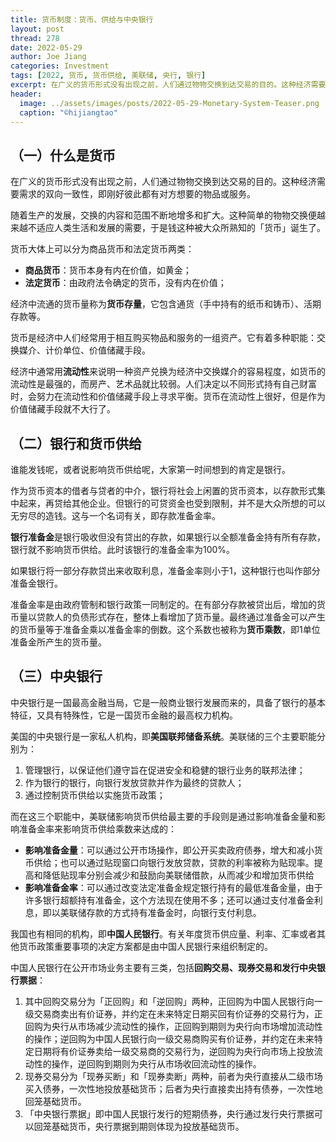 ```yaml
---
title: 货币制度：货币、供给与中央银行
layout: post
thread: 278
date: 2022-05-29
author: Joe Jiang
categories: Investment
tags: [2022, 货币, 货币供给, 美联储, 央行, 银行]
excerpt: 在广义的货币形式没有出现之前，人们通过物物交换到达交易的目的。这种经济需要需求的双向一致性，即刚好彼此都有对方想要的物品或服务。
header:
  image: ../assets/images/posts/2022-05-29-Monetary-System-Teaser.png
  caption: "©️hijiangtao"
---
```


## （一）什么是货币

在广义的货币形式没有出现之前，人们通过物物交换到达交易的目的。这种经济需要需求的双向一致性，即刚好彼此都有对方想要的物品或服务。

随着生产的发展，交换的内容和范围不断地增多和扩大。这种简单的物物交换便越来越不适应人类生活和发展的需要，于是钱这种被大众所熟知的「货币」诞生了。

货币大体上可以分为商品货币和法定货币两类：

- **商品货币**：货币本身有内在价值，如黄金；
- **法定货币**：由政府法令确定的货币，没有内在价值；

经济中流通的货币量称为**货币存量**，它包含通货（手中持有的纸币和铸币）、活期存款等。

货币是经济中人们经常用于相互购买物品和服务的一组资产。它有着多种职能：交换媒介、计价单位、价值储藏手段。

经济中通常用**流动性**来说明一种资产兑换为经济中交换媒介的容易程度，如货币的流动性是最强的，而房产、艺术品就比较弱。人们决定以不同形式持有自己财富时，会努力在流动性和价值储藏手段上寻求平衡。货币在流动性上很好，但是作为价值储藏手段就不大行了。

## （二）银行和货币供给

谁能发钱呢，或者说影响货币供给呢，大家第一时间想到的肯定是银行。

作为货币资本的借者与贷者的中介，银行将社会上闲置的货币资本，以存款形式集中起来，再贷给其他企业。但银行的可贷资金也受到限制，并不是大众所想的可以无穷尽的造钱。这与一个名词有关，即存款准备金率。

**银行准备金**是银行吸收但没有贷出的存款，如果银行以全额准备金持有所有存款，银行就不影响货币供给。此时该银行的准备金率为100%。

如果银行将一部分存款贷出来收取利息，准备金率则小于1，这种银行也叫作部分准备金银行。

准备金率是由政府管制和银行政策一同制定的。在有部分存款被贷出后，增加的货币量以贷款人的负债形式存在，整体上看增加了货币量。最终通过准备金可以产生的货币量等于准备金乘以准备金率的倒数。这个系数也被称为**货币乘数**，即1单位准备金所产生的货币量。

## （三）中央银行

中央银行是一国最高金融当局，它是一般商业银行发展而来的，具备了银行的基本特征，又具有特殊性，它是一国货币金融的最高权力机构。

美国的中央银行是一家私人机构，即**美国联邦储备系统**。美联储的三个主要职能分别为：

1. 管理银行，以保证他们遵守旨在促进安全和稳健的银行业务的联邦法律；
2. 作为银行的银行，向银行发放贷款并作为最终的贷款人；
3. 通过控制货币供给以实施货币政策；

而在这三个职能中，美联储影响货币供给最主要的手段则是通过影响准备金量和影响准备金率来影响货币供给乘数来达成的：

- **影响准备金量**：可以通过公开市场操作，即公开买卖政府债券，增大和减小货币供给；也可以通过贴现窗口向银行发放贷款，贷款的利率被称为贴现率。提高和降低贴现率分别会减少和鼓励向美联储借款，从而减少和增加货币供给
- **影响准备金率**：可以通过改变法定准备金规定银行持有的最低准备金量，由于许多银行超额持有准备金，这个方法现在使用不多；还可以通过支付准备金利息，即以美联储存款的方式持有准备金时，向银行支付利息。

我国也有相同的机构，即**中国人民银行**。有关年度货币供应量、利率、汇率或者其他货币政策重要事项的决定方案都是由中国人民银行来组织制定的。

中国人民银行在公开市场业务主要有三类，包括**回购交易、现券交易和发行中央银行票据**：

1. 其中回购交易分为「正回购」和「逆回购」两种，正回购为中国人民银行向一级交易商卖出有价证券，并约定在未来特定日期买回有价证券的交易行为，正回购为央行从市场减少流动性的操作，正回购到期则为央行向市场增加流动性的操作；逆回购为中国人民银行向一级交易商购买有价证券，并约定在未来特定日期将有价证券卖给一级交易商的交易行为，逆回购为央行向市场上投放流动性的操作，逆回购到期则为央行从市场收回流动性的操作。
2. 现券交易分为「现券买断」和「现券卖断」两种，前者为央行直接从二级市场买入债券，一次性地投放基础货币；后者为央行直接卖出持有债券，一次性地回笼基础货币。
3. 「中央银行票据」即中国人民银行发行的短期债券，央行通过发行央行票据可以回笼基础货币，央行票据到期则体现为投放基础货币。
